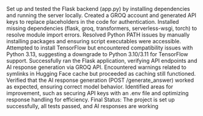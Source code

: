 Set up and tested the Flask backend (app.py) by installing dependencies and running the server locally.
Created a GROQ account and generated API keys to replace placeholders in the code for authentication.
Installed missing dependencies (flask, groq, transformers, serverless-wsgi, torch) to resolve module import errors.
Resolved Python PATH issues by manually installing packages and ensuring script executables were accessible.
Attempted to install TensorFlow but encountered compatibility issues with Python 3.13, suggesting a downgrade to Python 3.10/3.11 for TensorFlow support.
Successfully ran the Flask application, verifying API endpoints and AI response generation via GROQ API.
Encountered warnings related to symlinks in Hugging Face cache but proceeded as caching still functioned.
Verified that the AI response generation (POST /generate_answer) worked as expected, ensuring correct model behavior.
Identified areas for improvement, such as securing API keys with an .env file and optimizing response handling for efficiency.
Final Status: The project is set up successfully, all tests passed, and AI responses are working
